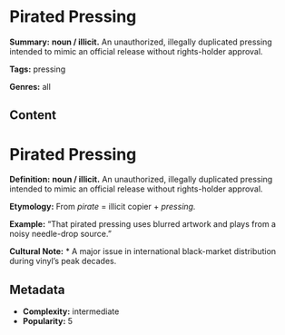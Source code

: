 # Pirated Pressing

**Summary:** **noun / illicit.** An unauthorized, illegally duplicated pressing intended to mimic an official release without rights-holder approval.

**Tags:** pressing

**Genres:** all

## Content

# Pirated Pressing

**Definition:** **noun / illicit.** An unauthorized, illegally duplicated pressing intended to mimic an official release without rights-holder approval.

**Etymology:** From *pirate* = illicit copier + *pressing.*

**Example:** “That pirated pressing uses blurred artwork and plays from a noisy needle-drop source.”

**Cultural Note:** * A major issue in international black-market distribution during vinyl’s peak decades.

## Metadata

- **Complexity:** intermediate
- **Popularity:** 5
